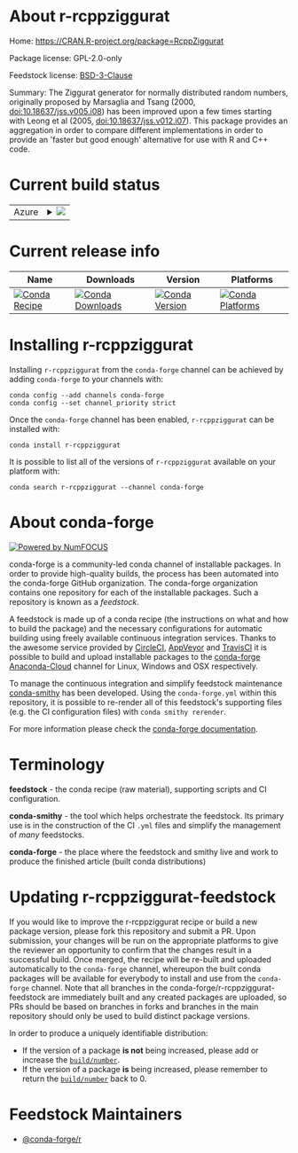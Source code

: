 About r-rcppziggurat
====================

Home: https://CRAN.R-project.org/package=RcppZiggurat

Package license: GPL-2.0-only

Feedstock license: [BSD-3-Clause](https://github.com/conda-forge/r-rcppziggurat-feedstock/blob/master/LICENSE.txt)

Summary: The Ziggurat generator for normally distributed random numbers, originally proposed by Marsaglia and Tsang (2000,  <doi:10.18637/jss.v005.i08>) has been improved upon a few times starting with Leong et al (2005, <doi:10.18637/jss.v012.i07>). This package provides an aggregation in order to compare different implementations in order to provide an 'faster but good enough' alternative for use with R and C++ code.

Current build status
====================


<table>
    
  <tr>
    <td>Azure</td>
    <td>
      <details>
        <summary>
          <a href="https://dev.azure.com/conda-forge/feedstock-builds/_build/latest?definitionId=7255&branchName=master">
            <img src="https://dev.azure.com/conda-forge/feedstock-builds/_apis/build/status/r-rcppziggurat-feedstock?branchName=master">
          </a>
        </summary>
        <table>
          <thead><tr><th>Variant</th><th>Status</th></tr></thead>
          <tbody><tr>
              <td>linux_64_r_base4.0</td>
              <td>
                <a href="https://dev.azure.com/conda-forge/feedstock-builds/_build/latest?definitionId=7255&branchName=master">
                  <img src="https://dev.azure.com/conda-forge/feedstock-builds/_apis/build/status/r-rcppziggurat-feedstock?branchName=master&jobName=linux&configuration=linux_64_r_base4.0" alt="variant">
                </a>
              </td>
            </tr><tr>
              <td>linux_64_r_base4.1</td>
              <td>
                <a href="https://dev.azure.com/conda-forge/feedstock-builds/_build/latest?definitionId=7255&branchName=master">
                  <img src="https://dev.azure.com/conda-forge/feedstock-builds/_apis/build/status/r-rcppziggurat-feedstock?branchName=master&jobName=linux&configuration=linux_64_r_base4.1" alt="variant">
                </a>
              </td>
            </tr><tr>
              <td>osx_64_r_base4.0</td>
              <td>
                <a href="https://dev.azure.com/conda-forge/feedstock-builds/_build/latest?definitionId=7255&branchName=master">
                  <img src="https://dev.azure.com/conda-forge/feedstock-builds/_apis/build/status/r-rcppziggurat-feedstock?branchName=master&jobName=osx&configuration=osx_64_r_base4.0" alt="variant">
                </a>
              </td>
            </tr><tr>
              <td>osx_64_r_base4.1</td>
              <td>
                <a href="https://dev.azure.com/conda-forge/feedstock-builds/_build/latest?definitionId=7255&branchName=master">
                  <img src="https://dev.azure.com/conda-forge/feedstock-builds/_apis/build/status/r-rcppziggurat-feedstock?branchName=master&jobName=osx&configuration=osx_64_r_base4.1" alt="variant">
                </a>
              </td>
            </tr><tr>
              <td>osx_arm64_r_base4.0</td>
              <td>
                <a href="https://dev.azure.com/conda-forge/feedstock-builds/_build/latest?definitionId=7255&branchName=master">
                  <img src="https://dev.azure.com/conda-forge/feedstock-builds/_apis/build/status/r-rcppziggurat-feedstock?branchName=master&jobName=osx&configuration=osx_arm64_r_base4.0" alt="variant">
                </a>
              </td>
            </tr><tr>
              <td>osx_arm64_r_base4.1</td>
              <td>
                <a href="https://dev.azure.com/conda-forge/feedstock-builds/_build/latest?definitionId=7255&branchName=master">
                  <img src="https://dev.azure.com/conda-forge/feedstock-builds/_apis/build/status/r-rcppziggurat-feedstock?branchName=master&jobName=osx&configuration=osx_arm64_r_base4.1" alt="variant">
                </a>
              </td>
            </tr><tr>
              <td>win_64_r_base4.0</td>
              <td>
                <a href="https://dev.azure.com/conda-forge/feedstock-builds/_build/latest?definitionId=7255&branchName=master">
                  <img src="https://dev.azure.com/conda-forge/feedstock-builds/_apis/build/status/r-rcppziggurat-feedstock?branchName=master&jobName=win&configuration=win_64_r_base4.0" alt="variant">
                </a>
              </td>
            </tr><tr>
              <td>win_64_r_base4.1</td>
              <td>
                <a href="https://dev.azure.com/conda-forge/feedstock-builds/_build/latest?definitionId=7255&branchName=master">
                  <img src="https://dev.azure.com/conda-forge/feedstock-builds/_apis/build/status/r-rcppziggurat-feedstock?branchName=master&jobName=win&configuration=win_64_r_base4.1" alt="variant">
                </a>
              </td>
            </tr>
          </tbody>
        </table>
      </details>
    </td>
  </tr>
</table>

Current release info
====================

| Name | Downloads | Version | Platforms |
| --- | --- | --- | --- |
| [![Conda Recipe](https://img.shields.io/badge/recipe-r--rcppziggurat-green.svg)](https://anaconda.org/conda-forge/r-rcppziggurat) | [![Conda Downloads](https://img.shields.io/conda/dn/conda-forge/r-rcppziggurat.svg)](https://anaconda.org/conda-forge/r-rcppziggurat) | [![Conda Version](https://img.shields.io/conda/vn/conda-forge/r-rcppziggurat.svg)](https://anaconda.org/conda-forge/r-rcppziggurat) | [![Conda Platforms](https://img.shields.io/conda/pn/conda-forge/r-rcppziggurat.svg)](https://anaconda.org/conda-forge/r-rcppziggurat) |

Installing r-rcppziggurat
=========================

Installing `r-rcppziggurat` from the `conda-forge` channel can be achieved by adding `conda-forge` to your channels with:

```
conda config --add channels conda-forge
conda config --set channel_priority strict
```

Once the `conda-forge` channel has been enabled, `r-rcppziggurat` can be installed with:

```
conda install r-rcppziggurat
```

It is possible to list all of the versions of `r-rcppziggurat` available on your platform with:

```
conda search r-rcppziggurat --channel conda-forge
```


About conda-forge
=================

[![Powered by
NumFOCUS](https://img.shields.io/badge/powered%20by-NumFOCUS-orange.svg?style=flat&colorA=E1523D&colorB=007D8A)](https://numfocus.org)

conda-forge is a community-led conda channel of installable packages.
In order to provide high-quality builds, the process has been automated into the
conda-forge GitHub organization. The conda-forge organization contains one repository
for each of the installable packages. Such a repository is known as a *feedstock*.

A feedstock is made up of a conda recipe (the instructions on what and how to build
the package) and the necessary configurations for automatic building using freely
available continuous integration services. Thanks to the awesome service provided by
[CircleCI](https://circleci.com/), [AppVeyor](https://www.appveyor.com/)
and [TravisCI](https://travis-ci.com/) it is possible to build and upload installable
packages to the [conda-forge](https://anaconda.org/conda-forge)
[Anaconda-Cloud](https://anaconda.org/) channel for Linux, Windows and OSX respectively.

To manage the continuous integration and simplify feedstock maintenance
[conda-smithy](https://github.com/conda-forge/conda-smithy) has been developed.
Using the ``conda-forge.yml`` within this repository, it is possible to re-render all of
this feedstock's supporting files (e.g. the CI configuration files) with ``conda smithy rerender``.

For more information please check the [conda-forge documentation](https://conda-forge.org/docs/).

Terminology
===========

**feedstock** - the conda recipe (raw material), supporting scripts and CI configuration.

**conda-smithy** - the tool which helps orchestrate the feedstock.
                   Its primary use is in the construction of the CI ``.yml`` files
                   and simplify the management of *many* feedstocks.

**conda-forge** - the place where the feedstock and smithy live and work to
                  produce the finished article (built conda distributions)


Updating r-rcppziggurat-feedstock
=================================

If you would like to improve the r-rcppziggurat recipe or build a new
package version, please fork this repository and submit a PR. Upon submission,
your changes will be run on the appropriate platforms to give the reviewer an
opportunity to confirm that the changes result in a successful build. Once
merged, the recipe will be re-built and uploaded automatically to the
`conda-forge` channel, whereupon the built conda packages will be available for
everybody to install and use from the `conda-forge` channel.
Note that all branches in the conda-forge/r-rcppziggurat-feedstock are
immediately built and any created packages are uploaded, so PRs should be based
on branches in forks and branches in the main repository should only be used to
build distinct package versions.

In order to produce a uniquely identifiable distribution:
 * If the version of a package **is not** being increased, please add or increase
   the [``build/number``](https://docs.conda.io/projects/conda-build/en/latest/resources/define-metadata.html#build-number-and-string).
 * If the version of a package **is** being increased, please remember to return
   the [``build/number``](https://docs.conda.io/projects/conda-build/en/latest/resources/define-metadata.html#build-number-and-string)
   back to 0.

Feedstock Maintainers
=====================

* [@conda-forge/r](https://github.com/conda-forge/r/)

